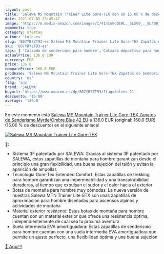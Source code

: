 ```yaml
---
layout: post
title: 'Salewa MS Mountain Trainer Lite Gore-TEX con un 15.00 % de descuento'
date: 2021-07-03 23:45:47
image: 'https://m.media-amazon.com/images/I/41hIokdQCHL._SL500_._SL400_.jpg'
comments: true
category: ofertas
author: 'tole.es'
slug: 'B07YB7ZT93-es Salewa MS Mountain Trainer Lite Gore-TEX Zapatos de...'
sku: 'B07YB7ZT93-es'
tags: [ 'Calzado de senderismo para hombre','Calzado deportivo para hombre','Zapatillas de senderismo para hombre','Zapatillas y calzado deportivo para hombre','Zapatos','Zapatos para hombre','Zapatos y complementos','salewa','zapatos', ]
actualPrice: 136.0 EUR
currency: EUR
price: 136.0
comparePrice: 160.0 EUR
prodname: 'Salewa MS Mountain Trainer Lite Gore-TEX Zapatos de Senderismo  Myrtle/Ombre Blue  42 EU'
country: 'es'
flag: '🇪🇸'
brand: 'SALEWA'
buyurl: 'https://www.amazon.es/dp/B07YB7ZT93/?tag=tolees-21'
descuento: '15.00'
average: '136.0'
---
```


En este momento está [Salewa MS Mountain Trainer Lite Gore-TEX Zapatos de Senderismo  Myrtle/Ombre Blue  42 EU](https://www.amazon.es/dp/B07YB7ZT93/?tag=tolees-21) a 136.0 EUR (original: 160.0 EUR) (15.00 %  de descuento) en el siguiente enlace!

[![Salewa MS Mountain Trainer Lite Gore-TEX](https://m.media-amazon.com/images/I/41hIokdQCHL._SL500_._SL400_.jpg)](https://www.amazon.es/dp/B07YB7ZT93/?tag=tolees-21)

🔎:

- Sistema 3F patentado por SALEWA: Gracias al sistema 3F patentado por SALEWA, estas zapatillas de montaña para hombre garantizan desde el principio una gran flexibilidad, una buena sujeción del talón y evitan la aparición de ampollas
- Tecnología Gore-Tex Extended Comfort: Estas zapatillas de trekking para hombre garantizan una impermeabilidad y una transpirabilidad duraderas, al tiempo que expulsan el sudor y el calor hacia el exterior
- Botas de montaña para hombre muy cómodas: La nueva versión de nuestras Salewa MTN Trainer Lite GTX son unas zapatillas de aproximación para hombre diseñadas para ascensos alpinos y actividades de montaña
- Material exterior resistente: Estas botas de montaña para hombre cuentan con un material exterior que ofrece una resistencia óptima, independientemente de cuál sea tu próxima aventura.
- Suela intermedia EVA amortiguadora: Estas zapatillas de senderismo para hombre cuentan con una suela intermedia EVA amortiguadora que permite un ajuste perfecto, una flexibilidad óptima y una buena sujeción

[🛒 Aquí!!!](https://www.amazon.es/dp/B07YB7ZT93/?tag=tolees-21)
